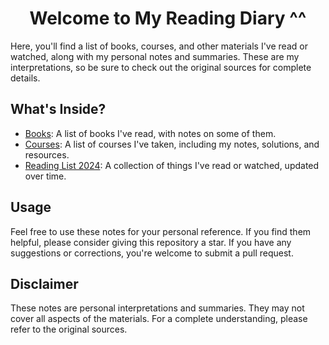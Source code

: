 <div align="center">
<h1>Welcome to My Reading Diary ^^</h1>
</div>

Here, you'll find a list of books, courses, and other materials I've read or watched, along with my personal notes and summaries. These are my interpretations, so be sure to check out the original sources for complete details.

## What's Inside?

- [Books](/books/books_list.md): A list of books I've read, with notes on some of them.
- [Courses](/courses/my_courses.md): A list of courses I've taken, including my notes, solutions, and resources.
- [Reading List 2024](/reading-list/2024.md): A collection of things I've read or watched, updated over time.

## Usage

Feel free to use these notes for your personal reference. If you find them helpful, please consider giving this repository a star. If you have any suggestions or corrections, you're welcome to submit a pull request.

## Disclaimer

These notes are personal interpretations and summaries. They may not cover all aspects of the materials. For a complete understanding, please refer to the original sources.
